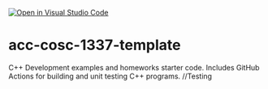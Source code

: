 [![Open in Visual Studio Code](https://classroom.github.com/assets/open-in-vscode-f059dc9a6f8d3a56e377f745f24479a46679e63a5d9fe6f495e02850cd0d8118.svg)](https://classroom.github.com/online_ide?assignment_repo_id=5461097&assignment_repo_type=AssignmentRepo)
# acc-cosc-1337-template
C++ Development examples and homeworks starter code.  Includes GitHub Actions for building and unit testing C++ programs.
//Testing 